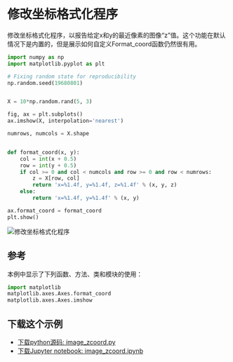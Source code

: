 # 修改坐标格式化程序

修改坐标格式化程序，以报告给定x和y的最近像素的图像“z”值。这个功能在默认情况下是内置的，但是展示如何自定义Format_coord函数仍然很有用。

```python
import numpy as np
import matplotlib.pyplot as plt

# Fixing random state for reproducibility
np.random.seed(19680801)


X = 10*np.random.rand(5, 3)

fig, ax = plt.subplots()
ax.imshow(X, interpolation='nearest')

numrows, numcols = X.shape


def format_coord(x, y):
    col = int(x + 0.5)
    row = int(y + 0.5)
    if col >= 0 and col < numcols and row >= 0 and row < numrows:
        z = X[row, col]
        return 'x=%1.4f, y=%1.4f, z=%1.4f' % (x, y, z)
    else:
        return 'x=%1.4f, y=%1.4f' % (x, y)

ax.format_coord = format_coord
plt.show()
```

![修改坐标格式化程序](https://matplotlib.org/_images/sphx_glr_image_zcoord_001.png)


## 参考

本例中显示了下列函数、方法、类和模块的使用：

```python
import matplotlib
matplotlib.axes.Axes.format_coord
matplotlib.axes.Axes.imshow
```

## 下载这个示例

- [下载python源码: image_zcoord.py](https://matplotlib.org/_downloads/image_zcoord.py)
- [下载Jupyter notebook: image_zcoord.ipynb](https://matplotlib.org/_downloads/image_zcoord.ipynb)